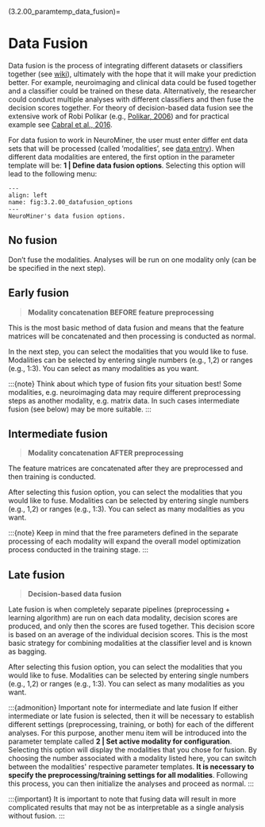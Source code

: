 (3.2.00_paramtemp_data_fusion)=
# Data Fusion
Data fusion is the process of integrating different datasets or classifiers together (see [wiki](https://en.wikipedia.org/wiki/Data_fusion)), ultimately with the hope that it will make your prediction better. For example, neuroimaging and clinical data could be fused together and a classifier could be trained on these data. Alternatively, the researcher could conduct multiple analyses with different classifiers and then fuse the decision scores together. For theory of decision-based data fusion see the extensive work of Robi Polikar (e.g., [Polikar,
2006](http://users.rowan.edu/~polikar/RESEARCH/PUBLICATIONS/csm06.pdf)) and for practical example see [Cabral et al.,
2016](http://schizophreniabulletin.oxfordjournals.org/content/42/suppl_1/S110.short).

For data fusion to work in NeuroMiner, the user must enter differ ent data sets that will be processed (called ’modalities’, see [data entry](3.1_mainmenu_input_data)).
When different data modalities are entered, the first option in the parameter template will be: **1 | Define data fusion options**. Selecting this option will lead to the following menu:

```{figure} Images/NM_paramtemp_datafusion_options.png
---
align: left
name: fig:3.2.00_datafusion_options
---
NeuroMiner's data fusion options.
```
## No fusion
Don’t fuse the modalities. Analyses will be run on one modality only (can be be specified in the next step).

## Early fusion
> **Modality concatenation BEFORE feature preprocessing**

This is the most basic method of data fusion and means that the feature matrices will be concatenated and then processing is conducted as normal.

In the next step, you can select the modalities that you would like to fuse. Modalities can be selected by entering single numbers (e.g., 1,2) or ranges (e.g., 1:3). You can select as many modalities as you want.

:::{note}
Think about which type of fusion fits your situation best! Some modalities, e.g. neuroimaging data may require different preprocessing steps as another modality, e.g. matrix data. In such cases intermediate fusion (see below) may be more suitable.
:::

## Intermediate fusion
> **Modality concatenation AFTER preprocessing**

The feature matrices are concatenated after they are preprocessed and then training is conducted.

After selecting this fusion option, you can select the modalities that you would like to fuse. Modalities can be selected by entering single numbers (e.g., 1,2) or ranges (e.g., 1:3). You can select as many modalities as you want.

:::{note}
Keep in mind that the free parameters defined in the separate processing of each modality will expand the overall model optimization process conducted in the training stage.
:::

## Late fusion
> **Decision-based data fusion**

Late fusion is when completely separate pipelines (preprocessing + learning algorithm) are run on each data modality, decision scores are produced, and only then the scores are fused together. This decision score is based on an average of the individual decision scores. This is the most basic strategy for combining modalities at the classifier level and is known as bagging.

After selecting this fusion option, you can select the modalities that you would like to fuse. Modalities can be selected by entering single numbers (e.g., 1,2) or ranges (e.g., 1:3). You can select as many modalities as you want.

:::{admonition} Important note for intermediate and late fusion
If either intermediate or late fusion is selected, then it will be necessary to establish different settings (preprocessing, training, or both) for each of the different analyses. For this purpose, another menu item will be introduced into the parameter template called **2 | Set active modality for configuration**. Selecting this option will display the modalities that you chose for fusion. By choosing the number associated with a modality listed here, you can switch between the modalities' respective parameter templates. **It is necessary to specify the preprocessing/training settings for all modalities**. Following this process, you can then initialize the analyses and proceed as normal.
:::

:::{important}
It is important to note that fusing data will result in more complicated results that may not be as interpretable as a single analysis without fusion.
:::
